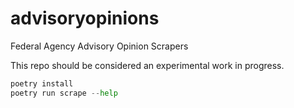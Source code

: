 # advisoryopinions
Federal Agency Advisory Opinion Scrapers

This repo should be considered an experimental work in progress.

```python
poetry install
poetry run scrape --help
```